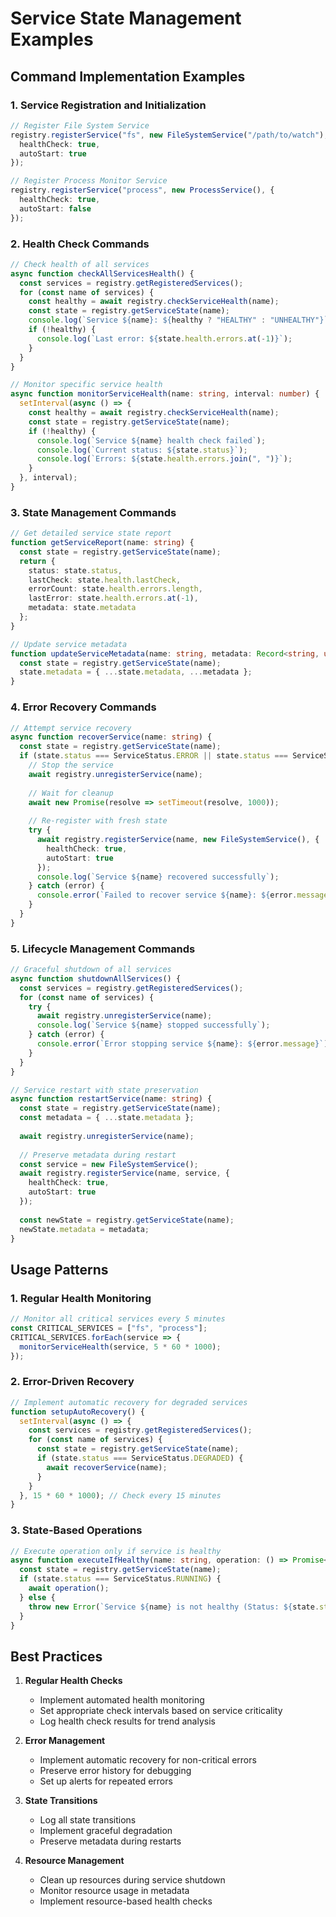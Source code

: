 # Service State Management Examples

## Command Implementation Examples

### 1. Service Registration and Initialization

```typescript
// Register File System Service
registry.registerService("fs", new FileSystemService("/path/to/watch"), {
  healthCheck: true,
  autoStart: true
});

// Register Process Monitor Service
registry.registerService("process", new ProcessService(), {
  healthCheck: true,
  autoStart: false
});
```

### 2. Health Check Commands

```typescript
// Check health of all services
async function checkAllServicesHealth() {
  const services = registry.getRegisteredServices();
  for (const name of services) {
    const healthy = await registry.checkServiceHealth(name);
    const state = registry.getServiceState(name);
    console.log(`Service ${name}: ${healthy ? "HEALTHY" : "UNHEALTHY"}`);
    if (!healthy) {
      console.log(`Last error: ${state.health.errors.at(-1)}`);
    }
  }
}

// Monitor specific service health
async function monitorServiceHealth(name: string, interval: number) {
  setInterval(async () => {
    const healthy = await registry.checkServiceHealth(name);
    const state = registry.getServiceState(name);
    if (!healthy) {
      console.log(`Service ${name} health check failed`);
      console.log(`Current status: ${state.status}`);
      console.log(`Errors: ${state.health.errors.join(", ")}`);
    }
  }, interval);
}
```

### 3. State Management Commands

```typescript
// Get detailed service state report
function getServiceReport(name: string) {
  const state = registry.getServiceState(name);
  return {
    status: state.status,
    lastCheck: state.health.lastCheck,
    errorCount: state.health.errors.length,
    lastError: state.health.errors.at(-1),
    metadata: state.metadata
  };
}

// Update service metadata
function updateServiceMetadata(name: string, metadata: Record<string, unknown>) {
  const state = registry.getServiceState(name);
  state.metadata = { ...state.metadata, ...metadata };
}
```

### 4. Error Recovery Commands

```typescript
// Attempt service recovery
async function recoverService(name: string) {
  const state = registry.getServiceState(name);
  if (state.status === ServiceStatus.ERROR || state.status === ServiceStatus.DEGRADED) {
    // Stop the service
    await registry.unregisterService(name);
    
    // Wait for cleanup
    await new Promise(resolve => setTimeout(resolve, 1000));
    
    // Re-register with fresh state
    try {
      await registry.registerService(name, new FileSystemService(), {
        healthCheck: true,
        autoStart: true
      });
      console.log(`Service ${name} recovered successfully`);
    } catch (error) {
      console.error(`Failed to recover service ${name}: ${error.message}`);
    }
  }
}
```

### 5. Lifecycle Management Commands

```typescript
// Graceful shutdown of all services
async function shutdownAllServices() {
  const services = registry.getRegisteredServices();
  for (const name of services) {
    try {
      await registry.unregisterService(name);
      console.log(`Service ${name} stopped successfully`);
    } catch (error) {
      console.error(`Error stopping service ${name}: ${error.message}`);
    }
  }
}

// Service restart with state preservation
async function restartService(name: string) {
  const state = registry.getServiceState(name);
  const metadata = { ...state.metadata };
  
  await registry.unregisterService(name);
  
  // Preserve metadata during restart
  const service = new FileSystemService();
  await registry.registerService(name, service, {
    healthCheck: true,
    autoStart: true
  });
  
  const newState = registry.getServiceState(name);
  newState.metadata = metadata;
}
```

## Usage Patterns

### 1. Regular Health Monitoring
```typescript
// Monitor all critical services every 5 minutes
const CRITICAL_SERVICES = ["fs", "process"];
CRITICAL_SERVICES.forEach(service => {
  monitorServiceHealth(service, 5 * 60 * 1000);
});
```

### 2. Error-Driven Recovery
```typescript
// Implement automatic recovery for degraded services
function setupAutoRecovery() {
  setInterval(async () => {
    const services = registry.getRegisteredServices();
    for (const name of services) {
      const state = registry.getServiceState(name);
      if (state.status === ServiceStatus.DEGRADED) {
        await recoverService(name);
      }
    }
  }, 15 * 60 * 1000); // Check every 15 minutes
}
```

### 3. State-Based Operations
```typescript
// Execute operation only if service is healthy
async function executeIfHealthy(name: string, operation: () => Promise<void>) {
  const state = registry.getServiceState(name);
  if (state.status === ServiceStatus.RUNNING) {
    await operation();
  } else {
    throw new Error(`Service ${name} is not healthy (Status: ${state.status})`);
  }
}
```

## Best Practices

1. **Regular Health Checks**
   - Implement automated health monitoring
   - Set appropriate check intervals based on service criticality
   - Log health check results for trend analysis

2. **Error Management**
   - Implement automatic recovery for non-critical errors
   - Preserve error history for debugging
   - Set up alerts for repeated errors

3. **State Transitions**
   - Log all state transitions
   - Implement graceful degradation
   - Preserve metadata during restarts

4. **Resource Management**
   - Clean up resources during service shutdown
   - Monitor resource usage in metadata
   - Implement resource-based health checks